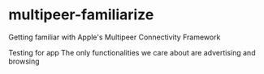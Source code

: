# multipeer-familiarize

Getting familiar with Apple's Multipeer Connectivity Framework


Testing for app
The only functionalities we care about are advertising and browsing
